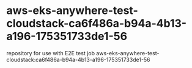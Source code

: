 # aws-eks-anywhere-test-cloudstack-ca6f486a-b94a-4b13-a196-175351733de1-56
repository for use with E2E test job aws-eks-anywhere-test-cloudstack:ca6f486a-b94a-4b13-a196-175351733de1-56
